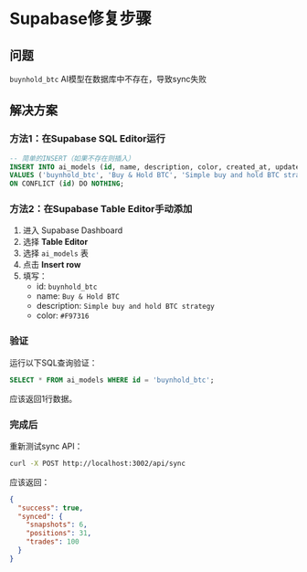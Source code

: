 # Supabase修复步骤

## 问题
`buynhold_btc` AI模型在数据库中不存在，导致sync失败

## 解决方案

### 方法1：在Supabase SQL Editor运行

```sql
-- 简单的INSERT（如果不存在则插入）
INSERT INTO ai_models (id, name, description, color, created_at, updated_at)
VALUES ('buynhold_btc', 'Buy & Hold BTC', 'Simple buy and hold BTC strategy', '#F97316', NOW(), NOW())
ON CONFLICT (id) DO NOTHING;
```

### 方法2：在Supabase Table Editor手动添加

1. 进入 Supabase Dashboard
2. 选择 **Table Editor**
3. 选择 `ai_models` 表
4. 点击 **Insert row**
5. 填写：
   - id: `buynhold_btc`
   - name: `Buy & Hold BTC`
   - description: `Simple buy and hold BTC strategy`
   - color: `#F97316`

### 验证

运行以下SQL查询验证：

```sql
SELECT * FROM ai_models WHERE id = 'buynhold_btc';
```

应该返回1行数据。

### 完成后

重新测试sync API：
```bash
curl -X POST http://localhost:3002/api/sync
```

应该返回：
```json
{
  "success": true,
  "synced": {
    "snapshots": 6,
    "positions": 31,
    "trades": 100
  }
}
```
